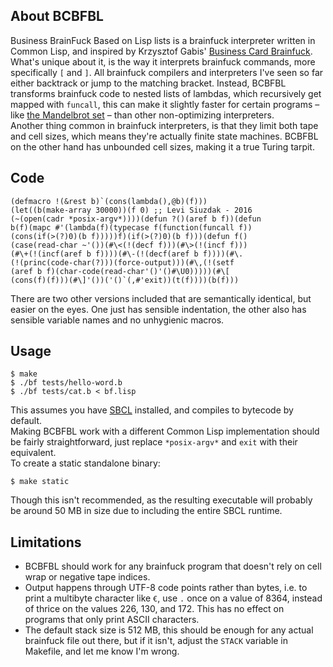 ## About BCBFBL
Business BrainFuck Based on Lisp lists is a brainfuck interpreter written in Common Lisp, and inspired by Krzysztof Gabis' [Business Card Brainfuck](https://github.com/kgabis/business-card-brainfuck).  
What's unique about it, is the way it interprets brainfuck commands, more specifically `[` and `]`. All brainfuck compilers and interpreters I've seen so far either backtrack or jump to the matching bracket. Instead, BCBFBL transforms brainfuck code to nested lists of lambdas, which recursively get mapped with `funcall`, this can make it slightly faster for certain programs – like [the Mandelbrot set](http://esoteric.sange.fi/brainfuck/utils/mandelbrot/mandelbrot.b) – than other non-optimizing interpreters.  
Another thing common in brainfuck interpreters, is that they limit both tape and cell sizes, which means they're actually finite state machines. BCBFBL on the other hand has unbounded cell sizes, making it a true Turing tarpit.

## Code
```Lisp
(defmacro !(&rest b)`(cons(lambda(),@b)(f)))
(let((b(make-array 30000))(f 0) ;; Levi Siuzdak - 2016
(~(open(cadr *posix-argv*))))(defun ?()(aref b f))(defun
b(f)(mapc #'(lambda(f)(typecase f(function(funcall f))
(cons(if(>(?)0)(b f)))))f)(if(>(?)0)(b f)))(defun f()
(case(read-char ~'())(#\<(!(decf f)))(#\>(!(incf f)))
(#\+(!(incf(aref b f))))(#\-(!(decf(aref b f))))(#\.
(!(princ(code-char(?)))(force-output)))(#\,(!(setf
(aref b f)(char-code(read-char'()'()#\U0)))))(#\[
(cons(f)(f)))(#\]'())('()`(,#'exit))(t(f))))(b(f)))
```
There are two other versions included that are semantically identical, but easier on the eyes. One just has sensible indentation, the other also has sensible variable names and no unhygienic macros.

## Usage
```
$ make
$ ./bf tests/hello-word.b
$ ./bf tests/cat.b < bf.lisp
```
This assumes you have [SBCL](http://www.sbcl.org) installed, and compiles to bytecode by default.  
Making BCBFBL work with a different Common Lisp implementation should be fairly straightforward, just replace `*posix-argv*` and `exit` with their equivalent.  
To create a static standalone binary:  
```
$ make static
```
Though this isn't recommended, as the resulting executable will probably be around 50 MB in size due to including the entire SBCL runtime.

## Limitations
- BCBFBL should work for any brainfuck program that doesn't rely on cell wrap or negative tape indices.  
- Output happens through UTF-8 code points rather than bytes, i.e. to print a multibyte character like `€`, use `.` once on a value of 8364, instead of thrice on the values 226, 130, and 172. This has no effect on programs that only print ASCII characters.  
- The default stack size is 512 MB, this should be enough for any actual brainfuck file out there, but if it isn't, adjust the `STACK` variable in Makefile, and let me know I'm wrong.
